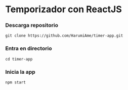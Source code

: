 # Temporizador con ReactJS
### Descarga repositorio
```
git clone https://github.com/HarumiAme/timer-app.git
```
### Entra en directorio
```
cd timer-app
```
### Inicia la app
```
npm start
```
